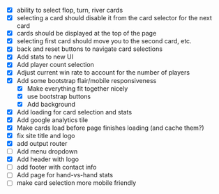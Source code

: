 - [x] ability to select flop, turn, river cards
- [x] selecting a card should disable it from the card selector for the next card
- [x] cards should be displayed at the top of the page
- [x] selecting first card should move you to the second card, etc.
- [x] back and reset buttons to navigate card selections
- [x] Add stats to new UI
- [x] Add player count selection
- [x] Adjust current win rate to account for the number of players
- [x] Add some bootstrap flair/mobile responsiveness
  - [x] Make everything fit together nicely
  - [x] use bootstrap buttons
  - [x] Add background
- [x] Add loading for card selection and stats
- [x] Add google analytics tile
- [x] Make cards load before page finishes loading (and cache them?)
- [x] fix site title and logo
- [x] add output router
- [ ] Add menu dropdown
- [x] Add header with logo
- [ ] add footer with contact info
- [ ] Add page for hand-vs-hand stats
- [ ] make card selection more mobile friendly